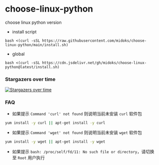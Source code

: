 # choose-linux-python
choose linux python version

- install script

```
bash <(curl -sSL https://raw.githubusercontent.com/midoks/choose-linux-python/main/install.sh)
```

- global

```
bash <(curl -sSL https://cdn.jsdelivr.net/gh/midoks/choose-linux-python@latest/install.sh)
```


### Stargazers over time

[![Stargazers over time](https://starchart.cc/midoks/choose-linux-python.svg)](https://starchart.cc/midoks/choose-linux-python)


### FAQ

- 如果提示 `Command 'curl' not found` 则说明当前未安装 `curl` 软件包

```bash
yum install -y curl || apt-get install -y curl
```

- 如果提示 `Command 'wget' not found` 则说明当前未安装 `wget` 软件包

```bash
yum install -y wget || apt-get install -y wget
```

- 如果提示 `bash: /proc/self/fd/11: No such file or directory`，请切换至 `Root` 用户执行
